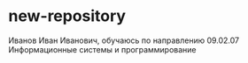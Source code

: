 # new-repository
Иванов Иван Иванович, обучаюсь по направлению 09.02.07 Информационные системы и программирование
